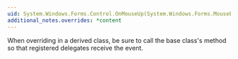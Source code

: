 ```yaml
---
uid: System.Windows.Forms.Control.OnMouseUp(System.Windows.Forms.MouseEventArgs)
additional_notes.overrides: *content
---
```


<p>When overriding <xref href="System.Windows.Forms.Control.OnMouseUp(System.Windows.Forms.MouseEventArgs)"></xref> in a derived class, be sure to call the base class's <xref href="System.Windows.Forms.Control.OnMouseUp(System.Windows.Forms.MouseEventArgs)"></xref> method so that registered delegates receive the event.</p>


